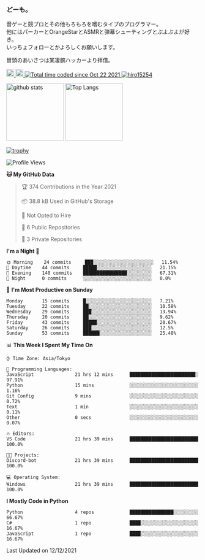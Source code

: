 ### どーも。

音ゲーと競プロとその他もろもろを嗜むタイプのプログラマー。<br>
他にはパーカーとOrangeStarとASMRと弾幕シューティングとぷよぷよが好き。<br>
いっちょフォローとかよろしくお願いします。<br>

冒頭のあいさつは某凄腕ハッカーより拝借。

<p align="left"> 
  <a href="http://twitter.com/hiro15254">
    <img height="20" src="https://img.shields.io/twitter/follow/hiro15254?label=Twitter&logo=twitter&style=flat" />
  </a>
  <a href="https://github.com/hiro15254">
    <img height="20" src="https://img.shields.io/github/followers/hiro15254?label=follow&logo=github&style=flat" />
  </a>
  <a href="https://wakatime.com/@4c6eda6c-d45f-4db4-82b1-bb86de5eb197">
    <img src="https://wakatime.com/badge/user/4c6eda6c-d45f-4db4-82b1-bb86de5eb197.svg" alt="Total time coded since Oct 22 2021" />
  </a>
  <a href="https://github.com/hiro15254">
    <img src="https://komarev.com/ghpvc/?username=hiro15254" alt="hiro15254" />
  </a>
</p>

<p align="left">
  <img alt="github stats" height="150px" src="https://github-readme-stats.vercel.app/api?username=hiro15254&theme=onedark&show_icons=ture&count_private=true" />
  <img alt="Top Langs" height="150px" src="https://github-readme-stats.vercel.app/api/top-langs/?username=hiro15254&layout=compact&show_icons=true&theme=onedark&count_private=true" />
</p>

[![trophy](https://github-profile-trophy.vercel.app/?username=hiro15254&theme=onedark&column=10)](https://github.com/ryo-ma/github-profile-trophy)

<!--START_SECTION:waka-->
![Profile Views](http://img.shields.io/badge/Profile%20Views-1-blue)

**🐱 My GitHub Data** 

> 🏆 374 Contributions in the Year 2021
 > 
> 📦 38.8 kB Used in GitHub's Storage 
 > 
> 🚫 Not Opted to Hire
 > 
> 📜 6 Public Repositories 
 > 
> 🔑 3 Private Repositories  
 > 
**I'm a Night 🦉** 

```text
🌞 Morning    24 commits     ███░░░░░░░░░░░░░░░░░░░░░░   11.54% 
🌆 Daytime    44 commits     █████░░░░░░░░░░░░░░░░░░░░   21.15% 
🌃 Evening    140 commits    ████████████████░░░░░░░░░   67.31% 
🌙 Night      0 commits      ░░░░░░░░░░░░░░░░░░░░░░░░░   0.0%

```
📅 **I'm Most Productive on Sunday** 

```text
Monday       15 commits     █░░░░░░░░░░░░░░░░░░░░░░░░   7.21% 
Tuesday      22 commits     ██░░░░░░░░░░░░░░░░░░░░░░░   10.58% 
Wednesday    29 commits     ███░░░░░░░░░░░░░░░░░░░░░░   13.94% 
Thursday     20 commits     ██░░░░░░░░░░░░░░░░░░░░░░░   9.62% 
Friday       43 commits     █████░░░░░░░░░░░░░░░░░░░░   20.67% 
Saturday     26 commits     ███░░░░░░░░░░░░░░░░░░░░░░   12.5% 
Sunday       53 commits     ██████░░░░░░░░░░░░░░░░░░░   25.48%

```


📊 **This Week I Spent My Time On** 

```text
⌚︎ Time Zone: Asia/Tokyo

💬 Programming Languages: 
JavaScript               21 hrs 12 mins      ████████████████████████░   97.91% 
Python                   15 mins             ░░░░░░░░░░░░░░░░░░░░░░░░░   1.16% 
Git Config               9 mins              ░░░░░░░░░░░░░░░░░░░░░░░░░   0.72% 
Text                     1 min               ░░░░░░░░░░░░░░░░░░░░░░░░░   0.11% 
Other                    0 secs              ░░░░░░░░░░░░░░░░░░░░░░░░░   0.07%

🔥 Editors: 
VS Code                  21 hrs 39 mins      █████████████████████████   100.0%

🐱‍💻 Projects: 
Discord-bot              21 hrs 39 mins      █████████████████████████   100.0%

💻 Operating System: 
Windows                  21 hrs 39 mins      █████████████████████████   100.0%

```

**I Mostly Code in Python** 

```text
Python                   4 repos             ████████████████░░░░░░░░░   66.67% 
C#                       1 repo              ████░░░░░░░░░░░░░░░░░░░░░   16.67% 
JavaScript               1 repo              ████░░░░░░░░░░░░░░░░░░░░░   16.67%

```



 Last Updated on 12/12/2021
<!--END_SECTION:waka-->
